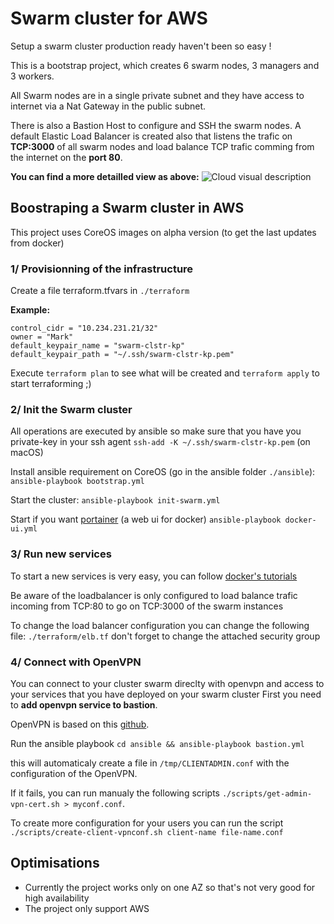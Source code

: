 # Swarm cluster for AWS
Setup a swarm cluster production ready haven't been so easy !

This is a bootstrap project, which creates 6 swarm nodes, 3 managers and 3 workers.

All Swarm nodes are in a single private subnet and they have access to internet via a Nat Gateway in the public subnet.

There is also a Bastion Host to configure and SSH the swarm nodes.
A default Elastic Load Balancer is created also that listens the trafic on **TCP:3000** of all swarm nodes and load balance TCP trafic comming from the internet on the **port 80**.

**You can find a more detailled view as above:**
![Cloud visual description](https://github.com/markthebault/aws-swarm-cluster-for-production/blob/master/cloud-image.png)

## Boostraping a Swarm cluster in AWS
This project uses CoreOS images on alpha version (to get the last updates from docker)

### 1/ Provisionning of the infrastructure
Create a file terraform.tfvars in `./terraform`

**Example:**
```
control_cidr = "10.234.231.21/32"
owner = "Mark"
default_keypair_name = "swarm-clstr-kp"
default_keypair_path = "~/.ssh/swarm-clstr-kp.pem"
```

Execute `terraform plan` to see what will be created and `terraform apply` to start terraforming ;)

### 2/ Init the Swarm cluster
All operations are executed by ansible so make sure that you have you private-key in your ssh agent
`ssh-add -K ~/.ssh/swarm-clstr-kp.pem` (on macOS)

Install ansible requirement on CoreOS (go in the ansible folder `./ansible`):
`ansible-playbook bootstrap.yml`

Start the cluster:
`ansible-playbook init-swarm.yml`

Start if you want [portainer](http://portainer.io/) (a web ui for docker)
`ansible-playbook docker-ui.yml`

### 3/ Run new services
To start a new services is very easy, you can follow [docker's tutorials](https://docs.docker.com/engine/reference/commandline/service_create/)

Be aware of the loadbalancer is only configured to load balance trafic incoming from TCP:80 to go on TCP:3000 of the swarm instances

To change the load balancer configuration you can change the following file: `./terraform/elb.tf` don't forget to change the attached security group

### 4/ Connect with OpenVPN
You can connect to your cluster swarm direclty with openvpn and access to your services that you have deployed on your swarm cluster
First you need to **add openvpn service to bastion**.

OpenVPN is based on this [github](https://github.com/kylemanna/docker-openvpn).

Run the ansible playbook `cd ansible && ansible-playbook bastion.yml`

this will automaticaly create a file in `/tmp/CLIENTADMIN.conf` with the configuration of the OpenVPN.

If it fails, you can run manualy the following scripts `./scripts/get-admin-vpn-cert.sh > myconf.conf`.

To create more configuration for your users you can run the script `./scripts/create-client-vpnconf.sh client-name file-name.conf`


## Optimisations
- Currently the project works only on one AZ so that's not very good for high availability
- The project only support AWS
